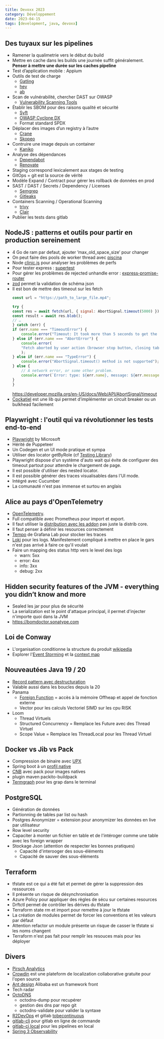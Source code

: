 ```yaml
---
title: Devoxx 2023
category: Développement
date: 2023-04-15
tags: [development, java, devoxx]
---
```



## Des tuyaux sur les pipelines

* Ramener la qualimetrie vers le début du build
* Mettre en cache dans les builds une journée suffit généralement.
  **Penser à mettre une durée sur les caches pipeline**
* Test d’application mobile : Appium
* Outils de test de charge
    * [Gatling](https://gatling.io/)
    * [hey](https://github.com/rakyll/hey)
    * [ab](https://httpd.apache.org/docs/2.4/programs/ab.html)
* Scan de vulnérabilité, chercher DAST sur OWASP
  * [Vulnerability Scanning Tools](https://owasp.org/www-community/Vulnerability_Scanning_Tools)
* Établir les SBOM pour des raisons qualité et sécurité
  * [Syft](https://github.com/anchore/syft)
  * [OWASP Cyclone DX](https://cyclonedx.org/)
  * Format standard SPDX
* Déplacer des images d’un registry à l’autre
  * [Crane](https://michaelsauter.github.io/crane/index.html)
  * [Skopeo](https://github.com/containers/skopeo)
* Contruire une image depuis un container
  * [Kaniko](https://github.com/GoogleContainerTools/kaniko)
* Analyse des dépendances
  * [Dependabot](https://github.com/dependabot/dependabot-core)
  * [Renovate](https://docs.renovatebot.com/)
* Staging correspond lexicalement aux stages de testing
* GitOps = git est la source de vérité
* Modèle Expand / Contract pour gérer les rollback de données en prod
* SAST / DAST / Secrets / Dependency / Licenses
  * [Semgrep](https://github.com/returntocorp/semgrep)
  * [Gitleaks](https://github.com/gitleaks/gitleaks)
* Containers Scanning / Operational Scanning
  * [trivy](https://github.com/aquasecurity/trivy)
  * [Clair](https://github.com/quay/clair)
* Publier les tests dans gitlab

## NodeJS : patterns et outils pour partir en production sereinement

* 4 Go de ram par defaut, ajouter ’max_old_space_size’ pour changer
* On peut faire des pools de worker thread avec [piscina](https://github.com/piscinajs/piscina)
* Node [clinic.js](https://clinicjs.org/) pour analyser les problèmes de perfs
* Pour tester express : [supertest](https://github.com/ladjs/supertest)
* Pour gérer les problèmes de rejected unhandle error : [express-promise-router](https://github.com/express-promise-router/express-promise-router)
* [zod](https://zod.dev/) permet la validation de schéma json
* Il est bon de mettre des timeout sur les fetch
    ```js
    const url = "https://path_to_large_file.mp4";

    try {
    const res = await fetch(url, { signal: AbortSignal.timeout(5000) });
    const result = await res.blob();
    // …
    } catch (err) {
    if (err.name === "TimeoutError") {
        console.error("Timeout: It took more than 5 seconds to get the result!");
    } else if (err.name === "AbortError") {
        console.error(
        "Fetch aborted by user action (browser stop button, closing tab, etc."
        );
    } else if (err.name === "TypeError") {
        console.error("AbortSignal.timeout() method is not supported");
    } else {
        // A network error, or some other problem.
        console.error(`Error: type: ${err.name}, message: ${err.message}`);
    }
    }
    ```
    https://developer.mozilla.org/en-US/docs/Web/API/AbortSignal/timeout
* [Cockatiel](https://github.com/connor4312/cockatiel) est une lib qui permet d’implémenter un circuit breaker ou un bulkhead facilement

## Playwright : l'outil qui va révolutionner les tests end-to-end

* [Playwright](https://playwright.dev/) by Microsoft
* Hérité de Puppeteer
* Un Codegen et un UI mode pratique et sympa
* Utiliser des locator getByRole (cf [Testing Library](https://testing-library.com/))
* Playwright dispose d'un système d'auto wait qui évite de configurer des timeout partout pour attendre le chargement de page.
* Il est possible d'utiliser des nested locator.
* Il est possible générer des traces visualisables dans l'UI mode.
* Intégré avec Cucumber
* La comunauté n'est pas immense et surtou en anglais

## Alice au pays d'OpenTelemetry

* [OpenTelemetry](https://opentelemetry.io/).
* Full compatible avec Prometheus pour import et export.
* Il faut utiliser la [distribution avec les addon](https://github.com/open-telemetry/opentelemetry-collector-contrib) pas juste la distrib core.
* Il faut penser à définir les resources correctement
* [Tempo](https://grafana.com/oss/tempo/) de Grafana Lab pour stocker les traces
* [Loki](https://grafana.com/oss/loki/) pour les logs. Manifestement compliqué à mettre en place le gars n'est pas arrivé à faire ce qu'il voulait
* Faire un mapping des status http vers le level des logs
  * warn: 5xx
  * error: 4xx
  * info: 3xx
  * debug: 2xx

## Hidden security features of the JVM - everything you didn’t know and more

* Sealed les jar pour plus de sécurité
* La serialization est le point d'attaque principal, il permet d'injecter n'importe quoi dans la JVM
* https://bomdoctor.sonatype.com

## Loi de Conway

* L'organisation conditionne la structure du produit [wikipedia](https://fr.wikipedia.org/wiki/Loi_de_Conway)
* Explorer l'[Event Storming](https://jordanchapuy.com/posts/2021/10/une-introduction-a-levent-storming/) 
  et la [context map](https://github.com/ddd-crew/context-mapping)

## Nouveautées Java 19 / 20

* [Record pattern avec destructuration](https://openjdk.org/jeps/405)
* Valable aussi dans les boucles depuis la 20
* Panama
  * [Foreign Function](https://openjdk.org/jeps/434) = accès à la mémoire Offheap et appel de fonction externe
  * Vector pour les calculs Vectoriel SIMD sur les cpu RISK
* Loom
  * Thread Virtuels
  * Structured Concurrency = Remplace les Future avec des Thread Virtuel
  * Scope Value = Remplace les ThreadLocal pour les Thread Virtuel

## Docker vs Jib vs Pack

* Compression de binaire avec [UPX](https://upx.github.io/)
* Spring boot à un [profil native](https://docs.spring.io/spring-boot/docs/current/reference/html/native-image.html)
* [CNB](https://buildpacks.io/) avec pack pour images natives
* plugin maven packito-buildpack
* [Termgraph](https://github.com/mkaz/termgraph) pour les grap dans le terminal

## PostgreSQL

* Génération de données
* Partionning de tables par list ou hash
* Postgres Anonymizer = extension pour anonymizer les données en live par utilisateur
* Row level security
* Capaciter à monter un fichier en table et de l'intéroger comme une table avec les foreign wrapper
* Stockage Json (attention de respecter les bonnes pratiques)
  * Capacité d'interooger des sous-éléments
  * Capacité de sauver des sous-éléments

## Terraform

* tfstate est ce qui a été fait et permet de gérer la suppression des ressources
* Il présente un risque de désynchronisation
* Azure Policy pour appliquer des règles de sécu sur certaines resources
* Drftctl permet de contrôler les dérives du tfstate
* Terraform state rm et import pour remettre à jour le tfstate
* La création de modules permet de forcer les conventions et les valeurs par défaut
* Attention refactor un module présente un risque de casser le tfstate si les noms changent
* Terraform n'est pas fait pour remplir les resouces mais pour les déployer

## Divers

* [Pirsch Analytics](https://pirsch.io/)
* [Crowdin](https://crowdin.com/) est une plateform de localization collaborative gratuite pour l'open source
* [Ant design](https://ant.design/) Alibaba est un framework front
* Tech radar
* [OctoDNS](https://github.com/octodns/octodns)
  * octodns-dump pour recupérer
  * gestion des dns par repo git
  * octodns-validate pour valider la syntaxe
* [R2DevOps](https://r2devops.io/) et gitlab [tobecontinuous](https://to-be-continuous.gitlab.io/doc/)
* [gitlab-cli](https://gitlab.com/gitlab-org/cli) pour gitlab en ligne de commande
* [gitlab-ci local](https://github.com/firecow/gitlab-ci-local) pour les pipelines en local
* [Spring 3 Observability](https://spring.io/blog/2022/10/12/observability-with-spring-boot-3)
